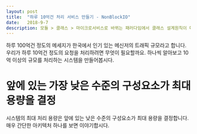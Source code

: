 ```yaml
---
layout: post
title:  "하루 10억건 처리 서비스 만들기 - NonBlockIO"
date:   2018-9-7
description: 모듈 > 클래스 > 마이크로서비스로 바뀌는 패러다임에서 클래스 설계원칙이 마이크로서비스에는 어떻게 적용되는지 알아봅시다.
---
```


<p class="intro"><span class="dropcap">하</span>루 100억건 정도의 메세지가 한국에서 인기 있는 메신저의 트래픽 규모라고 합니다. 우리가 하루 10억건 정도의 요청을 처리하려면 무엇이 필요할까요. 하나씩 알아보고 10억 이상의 규모를 처리하는 시스템을 만들어봅시다.</p>

# 앞에 있는 가장 낮은 수준의 구성요소가 최대 용량을 결정
시스템의 최대 처리 용량은 앞에 있는 낮은 수준의 구성요소가 최대 용량을 결정합니다. 매우 간단한 아키텍처 하나를 보면 이야기합시다.
